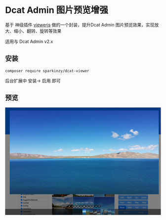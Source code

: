 # Dcat Admin 图片预览增强

基于 神级插件 [viewerjs](https://github.com/fengyuanchen/viewerjs) 做的一个封装，提升Dcat Admin 图片预览效果，实现放大、缩小、翻转、旋转等效果

适用与 Dcat Admin v2.x

## 安装

```
composer require sparkinzy/dcat-viewer
```

后台扩展中 安装-> 启用 即可

## 预览

![preview](./preview.png)



